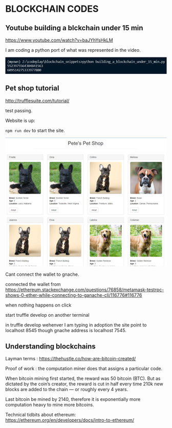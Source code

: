 # BLOCKCHAIN CODES

## Youtube  building a blckchain under 15 min
https://www.youtube.com/watch?v=baJYhYsHkLM

I am coding a python port of what was represented in the video.

![](building_a_blockchain_under_15_min.png)

## Pet shop tutorial

http://trufflesuite.com/tutorial/


test passing.

Website is up: 

`npm run dev` to start the site.

![](./truffle_pet_shop/website_up.png)

Cant connect the wallet to gnache. 

connected the wallet from https://ethereum.stackexchange.com/questions/76858/metamask-testrpc-shows-0-ether-while-connecting-to-ganache-cli/116776#116776

when nothing happens on click

start truffle develop on another terminal

in truffle develop wehenver I am typing in adoption the site point to localhost 8545 though gnache address is localhost 7545.

## Understanding blockchains

Layman terms :  https://thehustle.co/how-are-bitcoin-created/

Proof of work : the computation miner does that assigns a particular code.

When bitcoin mining first started, the reward was 50 bitcoin (BTC). But as dictated by the coin’s creator, the reward is cut in half every time 210k new blocks are added to the chain — or roughly every 4 years.

Last bitcoin be mined by 2140, therefore it is exponentially more computation heavy to mine more bitcoins.

Technical tidbits about ethereum:
https://ethereum.org/en/developers/docs/intro-to-ethereum/


